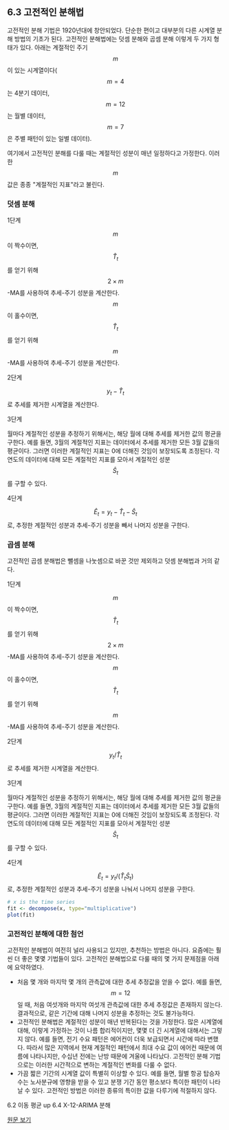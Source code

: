 ## 6.3 고전적인 분해법
고전적인 분해 기법은 1920년대에 창안되었다. 단순한 편이고 대부분의 다른 시계열 분해 방법의 기초가 된다. 고전적인 분해법에는 덧셈 분해와 곱셈 분해 이렇게 두 가지 형태가 있다. 아래는 계절적인 주기 $$ m $$이 있는 시계열이다($$m=4$$는 4분기 데이터, $$m=12$$는 월별 데이터, $$m=7$$은 주별 패턴이 있는 일별 데이터).

여기에서 고전적인 분해를 다룰 때는 계절적인 성분이 매년 일정하다고 가정한다. 이러한 $$m$$ 값은 종종 "계절적인 지표"라고 불린다.

### 덧셈 분해
1단계

$$m$$이 짝수이면, $$ \hat{T}_t $$를 얻기 위해 $$2 \times m$$-MA를 사용하여 추세-주기 성분을 계산한다. $$m$$이 홀수이면, $$ \hat{T}_t $$를 얻기 위해 $$ m $$-MA를 사용하여 추세-주기 성분을 계산한다.

2단계

$$ y_{t} - \hat{T}_{t} $$ 로 추세를 제거한 시계열을 계산한다.

3단계

월마다 계절적인 성분을 추정하기 위해서는, 해당 월에 대해 추세를 제거한 값의 평균을 구한다. 예를 들면, 3월의 계절적인 지표는 데이터에서 추세를 제거한 모든 3월 값들의 평균이다. 그러면 이러한 계절적인 지표는 0에 더해진 것임이 보장되도록 조정된다. 각 연도의 데이터에 대해 모든 계절적인 지표를 모아서 계절적인 성분 $$ \hat{S}_{t} $$를 구할 수 있다.

4단계

$$ \hat{E}_{t} = y_{t} - \hat{T}_{t} - \hat{S}_{t} $$로, 추정한 계절적인 성분과 추세-주기 성분을 빼서 나머지 성분을 구한다.


### 곱셈 분해
고전적인 곱셈 분해법은 뺄셈을 나눗셈으로 바꾼 것만 제외하고 덧셈 분해법과 거의 같다.

1단계

$$m$$이 짝수이면, $$ \hat{T}_t $$를 얻기 위해 $$2 \times m$$-MA를 사용하여 추세-주기 성분을 계산한다. $$m$$이 홀수이면, $$ \hat{T}_t $$를 얻기 위해 $$ m $$-MA를 사용하여 추세-주기 성분을 계산한다.

2단계

$$ y_{t} / \hat{T}_{t} $$ 로 추세를 제거한 시계열을 계산한다.

3단계

월마다 계절적인 성분을 추정하기 위해서는, 해당 월에 대해 추세를 제거한 값의 평균을 구한다. 예를 들면, 3월의 계절적인 지표는 데이터에서 추세를 제거한 모든 3월 값들의 평균이다. 그러면 이러한 계절적인 지표는 0에 더해진 것임이 보장되도록 조정된다. 각 연도의 데이터에 대해 모든 계절적인 지표를 모아서 계절적인 성분 $$ \hat{S}_{t} $$를 구할 수 있다.

4단계

$$ \hat{E}_{t} = y_{t} / ( \hat{T}_{t} \hat{S}_{t} ) $$로, 추정한 계절적인 성분과 추세-주기 성분을 나눠서 나머지 성분을 구한다.

```R
# x is the time series
fit <- decompose(x, type="multiplicative")
plot(fit)
```

### 고전적인 분해에 대한 첨언
고전적인 분해법이 여전히 널리 사용되고 있지만, 추천하는 방법은 아니다. 요즘에는 훨씬 더 좋은 몇몇 기법들이 있다. 고전적인 분해법으로 다룰 때의 몇 가지 문제점을 아래에 요약하였다.

* 처음 몇 개와 마지막 몇 개의 관측값에 대한 추세 추정값을 얻을 수 없다. 예를 들면, $$m=12$$일 때, 처음 여섯개와 마지막 여섯개 관측값에 대한 추세 추정값은 존재하지 않는다. 결과적으로, 같은 기간에 대해 나머지 성분을 추정하는 것도 불가능하다.
* 고전적인 분해법은 계절적인 성분이 매년 반복된다는 것을 가정한다. 많은 시계열에 대해, 이렇게 가정하는 것이 나름 합리적이지만, 몇몇 더 긴 시계열에 대해서는 그렇지 않다. 예를 들면, 전기 수요 패턴은 에어컨이 더욱 보급되면서 시간에 따라 변했다. 따라서 많은 지역에서 현재 계절적인 패턴에서 최대 수요 값이 에어컨 때문에 여름에 나타나지만, 수십년 전에는 난방 때문에 겨울에 나타났다. 고전적인 분해 기법으로는 이러한 시간적으로 변하는 계절적인 변화를 다룰 수 없다.
* 가끔 짧은 기간의 시계열 값이 특별히 이상할 수 있다. 예를 들면, 월별 항공 탑승자 수는 노사분규에 영향을 받을 수 있고 분쟁 기간 동안 평소보다 특이한 패턴이 나타날 수 있다. 고전적인 방법은 이러한 종류의 특이한 값을 다루기에 적절하지 않다.

6.2 이동 평균  up  6.4 X-12-ARIMA 분해

[원문 보기](https://www.otexts.org/fpp/6/3)